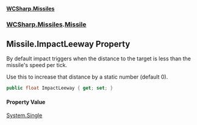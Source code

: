 #### [WCSharp.Missiles](index.md 'index')
### [WCSharp.Missiles](WCSharp.Missiles.md 'WCSharp.Missiles').[Missile](WCSharp.Missiles.Missile.md 'WCSharp.Missiles.Missile')

## Missile.ImpactLeeway Property

By default impact triggers when the distance to the target is less than the missile's speed per tick.  
  
Use this to increase that distance by a static number (default 0).

```csharp
public float ImpactLeeway { get; set; }
```

#### Property Value
[System.Single](https://docs.microsoft.com/en-us/dotnet/api/System.Single 'System.Single')